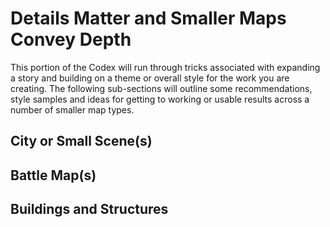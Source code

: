 # Details Matter and Smaller Maps Convey Depth

This portion of the Codex will run through tricks associated with expanding a story and building on a theme or overall style for the work you are creating.
The following sub-sections will outline some recommendations, style samples and ideas for getting to working or usable results across a number of smaller map types.

## City or Small Scene(s)
## Battle Map(s)
## Buildings and Structures
